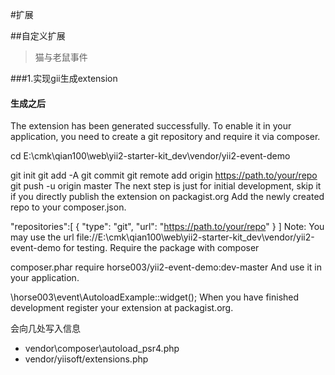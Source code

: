 #扩展

##自定义扩展
>猫与老鼠事件

###1.实现gii生成extension


#### 生成之后
The extension has been generated successfully.
To enable it in your application, you need to create a git repository and require it via composer.

cd E:\cmk\qian100\web\yii2-starter-kit_dev\vendor/yii2-event-demo

git init
git add -A
git commit
git remote add origin https://path.to/your/repo
git push -u origin master
The next step is just for initial development, skip it if you directly publish the extension on packagist.org
Add the newly created repo to your composer.json.

"repositories":[
    {
        "type": "git",
        "url": "https://path.to/your/repo"
    }
]
Note: You may use the url file://E:\cmk\qian100\web\yii2-starter-kit_dev\vendor/yii2-event-demo for testing.
Require the package with composer

composer.phar require horse003/yii2-event-demo:dev-master
And use it in your application.

\horse003\event\AutoloadExample::widget();
When you have finished development register your extension at packagist.org.


会向几处写入信息
- vendor\composer\autoload_psr4.php
- vendor/yiisoft/extensions.php

###
